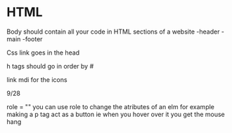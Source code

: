 # HTML
Body should contain all your code in HTML
sections of a website 
-header
-main
-footer

Css link goes in the head

h tags should go in order by #





link mdi for the icons 


9/28

role = ""
you can use role to change the atributes of an elm for example making a p tag act as a button ie when you hover over it you get the mouse hang